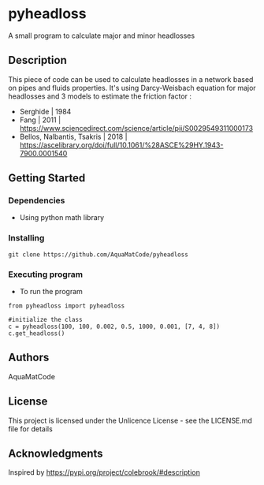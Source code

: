 # pyheadloss

A small program to calculate major and minor headlosses

## Description

This piece of code can be used to calculate headlosses in a network based on pipes and fluids properties.
It's using Darcy-Weisbach equation for major headlosses and 3 models to estimate the friction factor :
- Serghide | 1984
- Fang | 2011 | https://www.sciencedirect.com/science/article/pii/S0029549311000173
- Bellos, Nalbantis, Tsakris | 2018 | https://ascelibrary.org/doi/full/10.1061/%28ASCE%29HY.1943-7900.0001540

## Getting Started

### Dependencies

* Using python math library

### Installing

```
git clone https://github.com/AquaMatCode/pyheadloss
```

### Executing program

* To run the program
```
from pyheadloss import pyheadloss

#initialize the class
c = pyheadloss(100, 100, 0.002, 0.5, 1000, 0.001, [7, 4, 8])
c.get_headloss()
```

## Authors

AquaMatCode

## License

This project is licensed under the Unlicence License - see the LICENSE.md file for details

## Acknowledgments

Inspired by https://pypi.org/project/colebrook/#description
